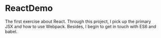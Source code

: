 # ReactDemo
The first exercise about React. Through this project, I pick up the primary JSX and how to use Webpack. Besides, I begin to get in touch with ES6 and babel.
